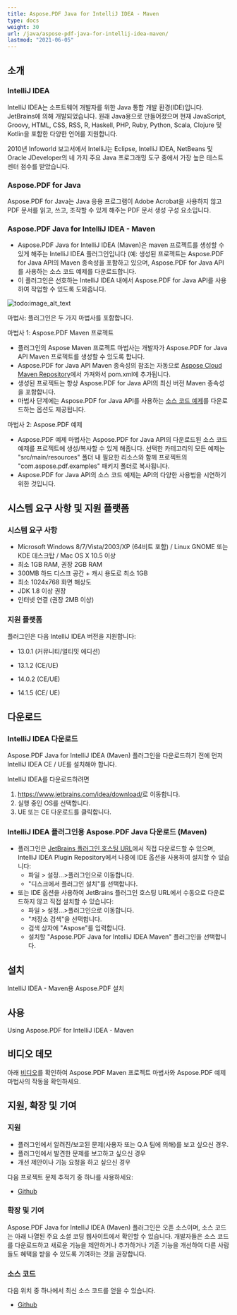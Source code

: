 ```yaml
---
title: Aspose.PDF Java for IntelliJ IDEA - Maven
type: docs
weight: 30
url: /java/aspose-pdf-java-for-intellij-idea-maven/
lastmod: "2021-06-05"
---
```


## 소개

### IntelliJ IDEA

IntelliJ IDEA는 소프트웨어 개발자를 위한 Java 통합 개발 환경(IDE)입니다. JetBrains에 의해 개발되었습니다. 원래 Java용으로 만들어졌으며 현재 JavaScript, Groovy, HTML, CSS, RSS, R, Haskell, PHP, Ruby, Python, Scala, Clojure 및 Kotlin을 포함한 다양한 언어를 지원합니다.

2010년 Infoworld 보고서에서 IntelliJ는 Eclipse, IntelliJ IDEA, NetBeans 및 Oracle JDeveloper의 네 가지 주요 Java 프로그래밍 도구 중에서 가장 높은 테스트 센터 점수를 받았습니다.

### Aspose.PDF for Java

Aspose.PDF for Java는 Java 응용 프로그램이 Adobe Acrobat을 사용하지 않고 PDF 문서를 읽고, 쓰고, 조작할 수 있게 해주는 PDF 문서 생성 구성 요소입니다.

### Aspose.PDF Java for IntelliJ IDEA - Maven

- Aspose.PDF Java for IntelliJ IDEA (Maven)은 maven 프로젝트를 생성할 수 있게 해주는 IntelliJ IDEA 플러그인입니다 (예:
 생성된 프로젝트는 Aspose.PDF for Java API의 Maven 종속성을 포함하고 있으며, Aspose.PDF for Java API를 사용하는 소스 코드 예제를 다운로드합니다.
- 이 플러그인은 선호하는 IntelliJ IDEA 내에서 Aspose.PDF for Java API를 사용하여 작업할 수 있도록 도와줍니다.

![todo:image_alt_text](https://i.imgur.com/KWKGljg.png)

마법사:
플러그인은 두 가지 마법사를 포함합니다.

마법사 1: Aspose.PDF Maven 프로젝트

- 플러그인의 Aspose Maven 프로젝트 마법사는 개발자가 Aspose.PDF for Java API Maven 프로젝트를 생성할 수 있도록 합니다.
- Aspose.PDF for Java API Maven 종속성의 참조는 자동으로 [Aspose Cloud Maven Repository](https://repository.aspose.com/webapp/#/artifacts/browse/tree/General/repo)에서 가져와서 pom.xml에 추가됩니다.
- 생성된 프로젝트는 항상 Aspose.PDF for Java API의 최신 버전 Maven 종속성을 포함합니다.
- 마법사 단계에는 Aspose.PDF for Java API를 사용하는 [소스 코드 예제](https://github.com/aspose-pdf/Aspose.PDF-for-Java)를 다운로드하는 옵션도 제공됩니다.

마법사 2: Aspose.PDF 예제
- Aspose.PDF 예제 마법사는 Aspose.PDF for Java API의 다운로드된 소스 코드 예제를 프로젝트에 생성/복사할 수 있게 해줍니다. 선택한 카테고리의 모든 예제는 "src/main/resources" 폴더 내 필요한 리소스와 함께 프로젝트의 "com.aspose.pdf.examples" 패키지 폴더로 복사됩니다.
- Aspose.PDF for Java API의 소스 코드 예제는 API의 다양한 사용법을 시연하기 위한 것입니다.

## 시스템 요구 사항 및 지원 플랫폼

### 시스템 요구 사항

- Microsoft Windows 8/7/Vista/2003/XP (64비트 포함) / Linux GNOME 또는 KDE 데스크탑 / Mac OS X 10.5 이상
- 최소 1GB RAM, 권장 2GB RAM
- 300MB 하드 디스크 공간 + 캐시 용도로 최소 1GB
- 최소 1024x768 화면 해상도
- JDK 1.8 이상 권장
- 인터넷 연결 (권장 2MB 이상)

### 지원 플랫폼

플러그인은 다음 IntelliJ IDEA 버전을 지원합니다:

- 13.0.1 (커뮤니티/얼티밋 에디션)
- 13.1.2 (CE/UE)
- 14.0.2 (CE/UE)

- 14.1.5 (CE/ UE)

## 다운로드

### IntelliJ IDEA 다운로드

Aspose.PDF Java for IntelliJ IDEA (Maven) 플러그인을 다운로드하기 전에 먼저 IntelliJ IDEA CE / UE를 설치해야 합니다.

IntelliJ IDEA를 다운로드하려면

1. <https://www.jetbrains.com/idea/download/>로 이동합니다.
1. 실행 중인 OS를 선택합니다.
1. UE 또는 CE 다운로드를 클릭합니다.

### IntelliJ IDEA 플러그인용 Aspose.PDF Java 다운로드 (Maven)

- 플러그인은 [JetBrains 플러그인 호스팅 URL](https://goo.gl/z06gC0)에서 직접 다운로드할 수 있으며, IntelliJ IDEA Plugin Repository에서 나중에 IDE 옵션을 사용하여 설치할 수 있습니다:
  - 파일 > 설정...>플러그인으로 이동합니다.
  - "디스크에서 플러그인 설치"를 선택합니다.
- 또는 IDE 옵션을 사용하여 JetBrains 플러그인 호스팅 URL에서 수동으로 다운로드하지 않고 직접 설치할 수 있습니다:
  - 파일 > 설정...>플러그인으로 이동합니다.
  - "저장소 검색"을 선택합니다.
  - 검색 상자에 "Aspose"를 입력합니다.
  - 설치할 "Aspose.PDF Java for IntelliJ IDEA Maven" 플러그인을 선택합니다.

## 설치

IntelliJ IDEA - Maven용 Aspose.PDF 설치

## 사용

Using Aspose.PDF for IntelliJ IDEA - Maven

## 비디오 데모

아래 [비디오](https://www.youtube.com/watch?v=KoGdZhoWzcI&feature=youtu.be)를 확인하여 Aspose.PDF Maven 프로젝트 마법사와 Aspose.PDF 예제 마법사의 작동을 확인하세요.

## 지원, 확장 및 기여

### 지원

- 플러그인에서 알려진/보고된 문제(사용자 또는 Q.A 팀에 의해)를 보고 싶으신 경우.
- 플러그인에서 발견한 문제를 보고하고 싶으신 경우
- 개선 제안이나 기능 요청을 하고 싶으신 경우

다음 프로젝트 문제 추적기 중 하나를 사용하세요:

- [Github](https://github.com/aspose-pdf/Aspose.PDF-for-Java/issues)

### 확장 및 기여

Aspose.PDF Java for IntelliJ IDEA (Maven) 플러그인은 오픈 소스이며, 소스 코드는 아래 나열된 주요 소셜 코딩 웹사이트에서 확인할 수 있습니다. 개발자들은 소스 코드를 다운로드하고 새로운 기능을 제안하거나 추가하거나 기존 기능을 개선하여 다른 사람들도 혜택을 받을 수 있도록 기여하는 것을 권장합니다.

### 소스 코드

다음 위치 중 하나에서 최신 소스 코드를 얻을 수 있습니다.

- [Github](https://github.com/aspose-pdf/Aspose.PDF-for-Java/tree/master/Plugins)